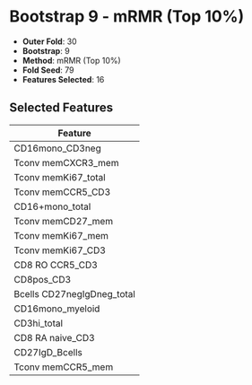 # Bootstrap 9 - mRMR (Top 10%)

- **Outer Fold**: 30
- **Bootstrap**: 9
- **Method**: mRMR (Top 10%)
- **Fold Seed**: 79
- **Features Selected**: 16

## Selected Features

| Feature |
|---------|
| CD16mono_CD3neg |
| Tconv memCXCR3_mem |
| Tconv memKi67_total |
| Tconv memCCR5_CD3 |
| CD16+mono_total |
| Tconv memCD27_mem |
| Tconv memKi67_mem |
| Tconv memKi67_CD3 |
| CD8 RO CCR5_CD3 |
| CD8pos_CD3 |
| Bcells CD27negIgDneg_total |
| CD16mono_myeloid |
| CD3hi_total |
| CD8 RA naive_CD3 |
| CD27IgD_Bcells |
| Tconv memCCR5_mem |
